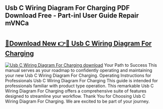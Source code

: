 ## Usb C Wiring Diagram For Charging PDF Download Free - Part-inl User Guide Repair mVNCa

# <h2><a href="http://dfmweo6.blite.top/?on=Usb+C+Wiring+Diagram+For+Charging">🔗Download New 👉🔴 Usb C Wiring Diagram For Charging</a></h2>

[![Usb C Wiring Diagram For Charging download](https://i.imgur.com/lujVjoI.png)](http://dfmweo6.blite.top/?on=Usb+C+Wiring+Diagram+For+Charging)
Your Path to Success This manual serves as your roadmap to confidently operating and maintaining your new Usb C Wiring Diagram For Charging. Operating Instructions for Professionals Usb C Wiring Diagram For Charging This guide is intended for professionals familiar with product type operation. This remarkable Usb C Wiring Diagram For Charging offers a comprehensive suite of features designed to streamline your workflow. Thank You for Choosing Usb C Wiring Diagram For Charging. We are excited to be part of your journey.
